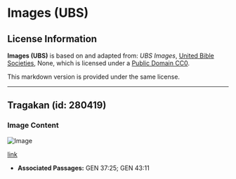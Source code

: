 # Images (UBS)

## License Information

**Images (UBS)** is based on and adapted from: _UBS Images_, [United Bible Societies](https://unitedbiblesocieties.org/), None, which is licensed under a [Public Domain CC0](https://creativecommons.org/public-domain/cc0/).

This markdown version is provided under the same license.



--------------------------------

## Tragakan (id: 280419)

### Image Content

![Image](https://cdn.aquifer.bible/aquifer-content/resources/Media/WEB-0878_tragacanth.jpg)

[link](https://cdn.aquifer.bible/aquifer-content/resources/Media/WEB-0878_tragacanth.jpg)

* **Associated Passages:** GEN 37:25; GEN 43:11

